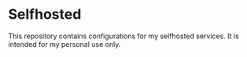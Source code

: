 # Selfhosted

This repository contains configurations for my selfhosted services. It is intended for my personal use only.
